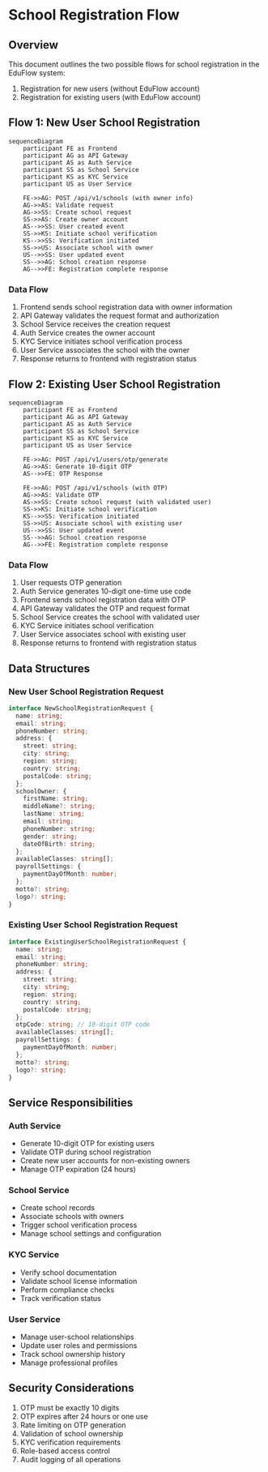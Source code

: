 # School Registration Flow

## Overview

This document outlines the two possible flows for school registration in the EduFlow system:

1. Registration for new users (without EduFlow account)
2. Registration for existing users (with EduFlow account)

## Flow 1: New User School Registration

```mermaid
sequenceDiagram
    participant FE as Frontend
    participant AG as API Gateway
    participant AS as Auth Service
    participant SS as School Service
    participant KS as KYC Service
    participant US as User Service

    FE->>AG: POST /api/v1/schools (with owner info)
    AG->>AS: Validate request
    AG->>SS: Create school request
    SS->>AS: Create owner account
    AS-->>SS: User created event
    SS->>KS: Initiate school verification
    KS-->>SS: Verification initiated
    SS->>US: Associate school with owner
    US-->>SS: User updated event
    SS-->>AG: School creation response
    AG-->>FE: Registration complete response
```

### Data Flow

1. Frontend sends school registration data with owner information
2. API Gateway validates the request format and authorization
3. School Service receives the creation request
4. Auth Service creates the owner account
5. KYC Service initiates school verification process
6. User Service associates the school with the owner
7. Response returns to frontend with registration status

## Flow 2: Existing User School Registration

```mermaid
sequenceDiagram
    participant FE as Frontend
    participant AG as API Gateway
    participant AS as Auth Service
    participant SS as School Service
    participant KS as KYC Service
    participant US as User Service

    FE->>AG: POST /api/v1/users/otp/generate
    AG->>AS: Generate 10-digit OTP
    AS-->>FE: OTP Response

    FE->>AG: POST /api/v1/schools (with OTP)
    AG->>AS: Validate OTP
    AS->>SS: Create school request (with validated user)
    SS->>KS: Initiate school verification
    KS-->>SS: Verification initiated
    SS->>US: Associate school with existing user
    US-->>SS: User updated event
    SS-->>AG: School creation response
    AG-->>FE: Registration complete response
```

### Data Flow

1. User requests OTP generation
2. Auth Service generates 10-digit one-time use code
3. Frontend sends school registration data with OTP
4. API Gateway validates the OTP and request format
5. School Service creates the school with validated user
6. KYC Service initiates school verification
7. User Service associates school with existing user
8. Response returns to frontend with registration status

## Data Structures

### New User School Registration Request

```typescript
interface NewSchoolRegistrationRequest {
  name: string;
  email: string;
  phoneNumber: string;
  address: {
    street: string;
    city: string;
    region: string;
    country: string;
    postalCode: string;
  };
  schoolOwner: {
    firstName: string;
    middleName?: string;
    lastName: string;
    email: string;
    phoneNumber: string;
    gender: string;
    dateOfBirth: string;
  };
  availableClasses: string[];
  payrollSettings: {
    paymentDayOfMonth: number;
  };
  motto?: string;
  logo?: string;
}
```

### Existing User School Registration Request

```typescript
interface ExistingUserSchoolRegistrationRequest {
  name: string;
  email: string;
  phoneNumber: string;
  address: {
    street: string;
    city: string;
    region: string;
    country: string;
    postalCode: string;
  };
  otpCode: string; // 10-digit OTP code
  availableClasses: string[];
  payrollSettings: {
    paymentDayOfMonth: number;
  };
  motto?: string;
  logo?: string;
}
```

## Service Responsibilities

### Auth Service

- Generate 10-digit OTP for existing users
- Validate OTP during school registration
- Create new user accounts for non-existing owners
- Manage OTP expiration (24 hours)

### School Service

- Create school records
- Associate schools with owners
- Trigger school verification process
- Manage school settings and configuration

### KYC Service

- Verify school documentation
- Validate school license information
- Perform compliance checks
- Track verification status

### User Service

- Manage user-school relationships
- Update user roles and permissions
- Track school ownership history
- Manage professional profiles

## Security Considerations

1. OTP must be exactly 10 digits
2. OTP expires after 24 hours or one use
3. Rate limiting on OTP generation
4. Validation of school ownership
5. KYC verification requirements
6. Role-based access control
7. Audit logging of all operations
